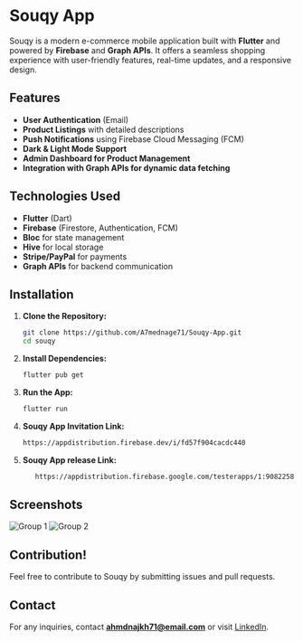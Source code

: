 # Souqy App

Souqy is a modern e-commerce mobile application built with **Flutter** and powered by **Firebase** and **Graph APIs**. It offers a seamless shopping experience with user-friendly features, real-time updates, and a responsive design.

## Features

- **User Authentication** (Email)
- **Product Listings** with detailed descriptions
- **Push Notifications** using Firebase Cloud Messaging (FCM)
- **Dark & Light Mode Support**
- **Admin Dashboard for Product Management**
- **Integration with Graph APIs for dynamic data fetching**

## Technologies Used

- **Flutter** (Dart)
- **Firebase** (Firestore, Authentication, FCM)
- **Bloc** for state management
- **Hive** for local storage
- **Stripe/PayPal** for payments
- **Graph APIs** for backend communication

## Installation

1. **Clone the Repository:**
   ```sh
   git clone https://github.com/A7mednage71/Souqy-App.git
   cd souqy
   ```

2. **Install Dependencies:**
   ```sh
   flutter pub get
   ```

3. **Run the App:**
   ```sh
   flutter run
   ```
4. **Souqy App Invitation Link:**
   ```sh
   https://appdistribution.firebase.dev/i/fd57f904cacdc440
   ```
5. **Souqy App release Link:**
   ```sh
      https://appdistribution.firebase.google.com/testerapps/1:908225876428:android:c19a5671cd8197588a4d69/releases/7kcb1ahj3m78g?utm_source=firebase-console
   ```

## Screenshots

![Group 1](https://github.com/user-attachments/assets/ed440979-6216-4bbd-ad19-8f0ad39cb686)
![Group 2](https://github.com/user-attachments/assets/afaa7b38-9cd1-45fa-9b8c-19b7eac671c1)




## Contribution!
Feel free to contribute to Souqy by submitting issues and pull requests.


## Contact

For any inquiries, contact **ahmdnajkh71@email.com** or visit [LinkedIn](www.linkedin.com/in/ahmed-nageh-0b941a223).

